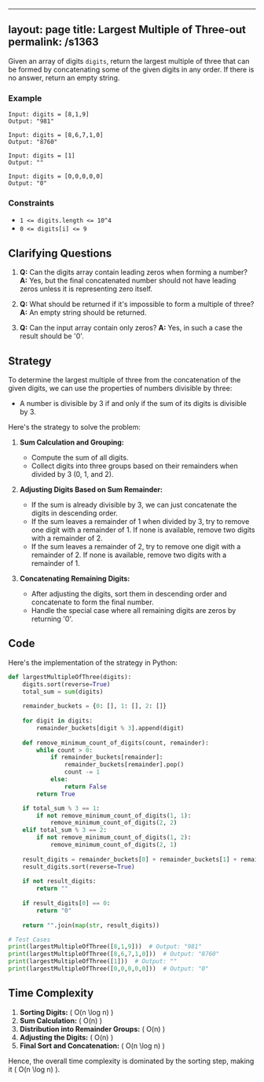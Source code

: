
---
layout: page
title:  Largest Multiple of Three-out
permalink: /s1363
---

Given an array of digits `digits`, return the largest multiple of three that can be formed by concatenating some of the given digits in any order. If there is no answer, return an empty string.

### Example
```text
Input: digits = [8,1,9]
Output: "981"

Input: digits = [8,6,7,1,0]
Output: "8760"

Input: digits = [1]
Output: ""

Input: digits = [0,0,0,0,0]
Output: "0"
```

### Constraints
* `1 <= digits.length <= 10^4`
* `0 <= digits[i] <= 9`

## Clarifying Questions

1. **Q:** Can the digits array contain leading zeros when forming a number? 
   **A:** Yes, but the final concatenated number should not have leading zeros unless it is representing zero itself.
   
2. **Q:** What should be returned if it's impossible to form a multiple of three?
   **A:** An empty string should be returned.

3. **Q:** Can the input array contain only zeros?
   **A:** Yes, in such a case the result should be '0'.

## Strategy

To determine the largest multiple of three from the concatenation of the given digits, we can use the properties of numbers divisible by three:
- A number is divisible by 3 if and only if the sum of its digits is divisible by 3.

Here's the strategy to solve the problem:

1. **Sum Calculation and Grouping:**
   - Compute the sum of all digits.
   - Collect digits into three groups based on their remainders when divided by 3 (0, 1, and 2).

2. **Adjusting Digits Based on Sum Remainder:**
   - If the sum is already divisible by 3, we can just concatenate the digits in descending order.
   - If the sum leaves a remainder of 1 when divided by 3, try to remove one digit with a remainder of 1. If none is available, remove two digits with a remainder of 2.
   - If the sum leaves a remainder of 2, try to remove one digit with a remainder of 2. If none is available, remove two digits with a remainder of 1.

3. **Concatenating Remaining Digits:**
   - After adjusting the digits, sort them in descending order and concatenate to form the final number.
   - Handle the special case where all remaining digits are zeros by returning '0'.

## Code

Here's the implementation of the strategy in Python:
```python
def largestMultipleOfThree(digits):
    digits.sort(reverse=True)
    total_sum = sum(digits)
    
    remainder_buckets = {0: [], 1: [], 2: []}
    
    for digit in digits:
        remainder_buckets[digit % 3].append(digit)
    
    def remove_minimum_count_of_digits(count, remainder):
        while count > 0:
            if remainder_buckets[remainder]:
                remainder_buckets[remainder].pop()
                count -= 1
            else:
                return False
        return True

    if total_sum % 3 == 1:
        if not remove_minimum_count_of_digits(1, 1):
            remove_minimum_count_of_digits(2, 2)
    elif total_sum % 3 == 2:
        if not remove_minimum_count_of_digits(1, 2):
            remove_minimum_count_of_digits(2, 1)
    
    result_digits = remainder_buckets[0] + remainder_buckets[1] + remainder_buckets[2]
    result_digits.sort(reverse=True)
    
    if not result_digits:
        return ""
    
    if result_digits[0] == 0:
        return "0"
    
    return "".join(map(str, result_digits))

# Test Cases
print(largestMultipleOfThree([8,1,9]))  # Output: "981"
print(largestMultipleOfThree([8,6,7,1,0]))  # Output: "8760"
print(largestMultipleOfThree([1]))  # Output: ""
print(largestMultipleOfThree([0,0,0,0,0]))  # Output: "0"
```

## Time Complexity

1. **Sorting Digits:** \( O(n \log n) \)
2. **Sum Calculation:** \( O(n) \)
3. **Distribution into Remainder Groups:** \( O(n) \)
4. **Adjusting the Digits:** \( O(n) \)
5. **Final Sort and Concatenation:** \( O(n \log n) \)

Hence, the overall time complexity is dominated by the sorting step, making it \( O(n \log n) \).